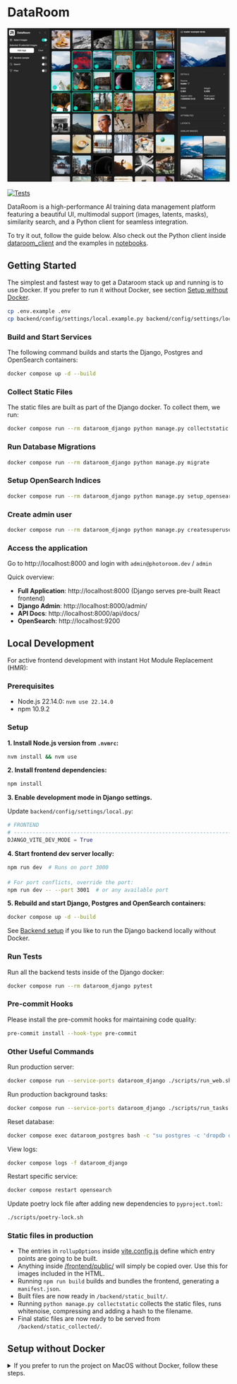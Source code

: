 # DataRoom

<img src="./screenshot.jpg" alt="Screenshot of DataRoom UI" />

[![Tests](https://github.com/Photoroom/dataroom/actions/workflows/test.yml/badge.svg)](https://github.com/Photoroom/dataroom/actions/workflows/test.yml)

DataRoom is a high-performance AI training data management platform featuring a beautiful UI, multimodal support (images, latents, masks), similarity search, and a Python client for seamless integration.

To try it out, follow the guide below. Also check out the Python client inside [dataroom_client](./dataroom_client) and the examples in [notebooks](./notebooks).

## Getting Started

The simplest and fastest way to get a Dataroom stack up and running is to use Docker. If you prefer to run it without Docker, see section [Setup without Docker](#setup-without-docker).

```bash
cp .env.example .env
cp backend/config/settings/local.example.py backend/config/settings/local.py
```

### Build and Start Services

The following command builds and starts the Django, Postgres and OpenSearch containers:
```bash
docker compose up -d --build
```

### Collect Static Files
The static files are built as part of the Django docker. To collect them, we run:
```bash
docker compose run --rm dataroom_django python manage.py collectstatic --link --clear --noinput
```

### Run Database Migrations

```bash
docker compose run --rm dataroom_django python manage.py migrate
```

### Setup OpenSearch Indices

```bash
docker compose run --rm dataroom_django python manage.py setup_opensearch --confirm
```

### Create admin user

```bash
docker compose run --rm dataroom_django python manage.py createsuperuser --noinput --email admin@photoroom.dev
```

### Access the application
Go to http://localhost:8000 and login with `admin@photoroom.dev` / `admin`

Quick overview:
- **Full Application**: http://localhost:8000 (Django serves pre-built React frontend)
- **Django Admin**: http://localhost:8000/admin/
- **API Docs**: http://localhost:8000/api/docs/
- **OpenSearch**: http://localhost:9200

## Local Development

For active frontend development with instant Hot Module Replacement (HMR):

### Prerequisites
- Node.js 22.14.0: `nvm use 22.14.0`
- npm 10.9.2

### Setup

**1. Install Node.js version from `.nvmrc`:**
```bash
nvm install && nvm use
```

**2. Install frontend dependencies:**
```bash
npm install
```

**3. Enable development mode in Django settings.**

Update `backend/config/settings/local.py`:
```python
# FRONTEND
# ------------------------------------------------------------------------------
DJANGO_VITE_DEV_MODE = True
```

**4. Start frontend dev server locally:**
```bash
npm run dev  # Runs on port 3000

# For port conflicts, override the port:
npm run dev -- --port 3001  # or any available port
```

**5. Rebuild and start Django, Postgres and OpenSearch containers:**
```bash
docker compose up -d --build
```
See [Backend setup](#backend-setup) if you like to run the Django backend locally without Docker.

### Run Tests
Run all the backend tests inside of the Django docker:
```bash
docker compose run --rm dataroom_django pytest
```

### Pre-commit Hooks
Please install the pre-commit hooks for maintaining code quality:
```bash
pre-commit install --hook-type pre-commit
```

### Other Useful Commands
Run production server:
```bash
docker compose run --service-ports dataroom_django ./scripts/run_web.sh
```

Run production background tasks:
```bash
docker compose run --service-ports dataroom_django ./scripts/run_tasks.sh
```

Reset database:
```bash
docker compose exec dataroom_postgres bash -c "su postgres -c 'dropdb dataroom && createdb dataroom'"
```

View logs:
```bash
docker compose logs -f dataroom_django
```

Restart specific service:
```bash
docker compose restart opensearch
```

Update poetry lock file after adding new dependencies to `pyproject.toml`:
```bash
./scripts/poetry-lock.sh
```

### Static files in production

- The entries in `rollupOptions` inside [vite.config.js](./vite.config.js) define which entry points are going to be built.
- Anything inside [/frontend/public/](./frontend/public) will simply be copied over. Use this for images included in the HTML.
- Running `npm run build` builds and bundles the frontend, generating a `manifest.json`.
- Built files are now ready in `/backend/static_built/`.
- Running `python manage.py collectstatic` collects the static files, runs whitenoise, compressing and adding a hash to the filename.
- Final static files are now ready to be served from `/backend/static_collected/`.


## Setup without Docker

<details>
  <summary>If you prefer to run the project on MacOS without Docker, follow these steps.</summary>

### Prerequisites

Install these prerequisites:

- `python@3.13.0`
- `virtualenv` https://virtualenv.pypa.io/en/latest/installation.html
- `poetry@2.0.1` https://python-poetry.org/docs/#installation
- `nvm` https://github.com/nvm-sh/nvm
- Postgres v16 https://postgresapp.com/
- `brew install snappy`

To use homebrew's openssl and snappy, add the following to your `.zshrc`:

```
export LDFLAGS="-L/opt/homebrew/opt/openssl@3/lib -L/opt/homebrew/Cellar/snappy/1.1.10/lib"
export CPPFLAGS="-I/opt/homebrew/opt/openssl@3/include -I/opt/homebrew/Cellar/snappy/1.1.10/include"
```

### Database setup

Create the database:

```
createdb dataroom
```

Run OpenSearch:

```
docker compose up opensearch
```

```
python manage.py setup_opensearch
```

### Backend setup

Use the correct python version from `.python-version`:

```
brew install pyenv
pyenv init
pyenv install
pyenv local
```

To create a virtualenv, inside the root project folder, run:

```
virtualenv .venv
```

To install all python requirements:

```
pip install poetry==1.7.1
poetry install
```

Copy and enable local settings:

```
cp backend/config/settings/local.example.py backend/config/settings/local.py
```

Remember to update the `DATABASES` settings in `backend/config/settings/local.py` to match your local database.

After setting up frontend, build the static files once:

```
npm run build
```

Collect the static files:

```
python manage.py collectstatic --link --clear --noinput
```

</details>
